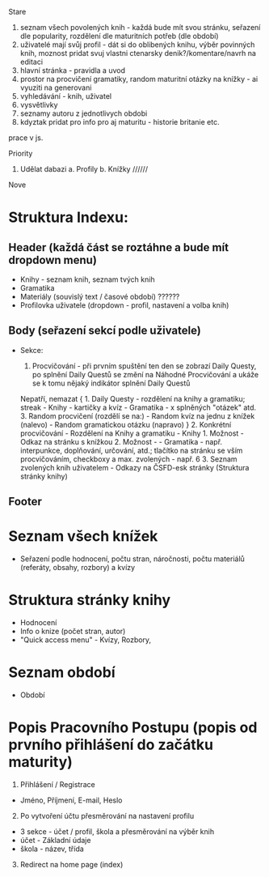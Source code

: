 Stare

  1.	seznam všech povolených knih - každá bude mít svou stránku, seřazení dle popularity, rozdělení dle maturitních potřeb (dle období)
  2.	uživatelé mají svůj profil - dát si do oblibených knihu, výběr povinných knih, moznost pridat svuj vlastni ctenarsky denik?/komentare/navrh na editaci
  3.	hlavní stránka - pravidla a uvod
  4.	prostor na procvičení gramatiky, random maturitní otázky na knížky - ai vyuziti na generovani
  5.	vyhledávání - knih, uživatel
  6.	vysvětlivky
  7.	seznamy autoru z jednotlivych obdobi
  8.	kdyztak pridat pro info pro aj maturitu - historie britanie etc.
 
prace v js.

Priority 
  1.	Udělat dabazi
    a.	Profily
    b.	Knížky
//////

Nove
# Struktura Indexu:
## Header (každá část se roztáhne a bude mít dropdown menu)
  - Knihy - seznam knih, seznam tvých knih
  - Gramatika
  - Materiály (souvislý text / časové období) ??????
  - Profilovka uživatele (dropdown - profil, nastavení a volba knih)

## Body (seřazení sekcí podle uživatele)
  - Sekce:
      1. Procvičování - při prvním spuštění ten den se zobrazí Daily Questy, po splnění Daily Questů se změní na Náhodné Procvičování a ukáže se k tomu nějaký indikátor splnění Daily Questů
  
      Nepatří, nemazat {
        1. Daily Questy
        - rozdělení na knihy a gramatiku; streak 
        - Knihy - kartičky a kvíz
        - Gramatika - x splněných "otázek" atd.
        3. Random procvičení (rozdělí se na:)
          - Random kvíz na jednu z knížek (nalevo)
          - Random gramatickou otázku (napravo)
    }
      2. Konkrétní procvičování
        - Rozdělení na Knihy a gramatiku
        - Knihy
          1. Možnost - Odkaz na stránku s knížkou
          2. Možnost - 
        - Gramatika - např. interpunkce, doplňování, určování, atd.; tlačítko na stránku se vším procvičováním, checkboxy a max. zvolených - např. 6
      3. Seznam zvolených knih uživatelem
        - Odkazy na ČSFD-esk stránky (Struktura stránky knihy)

## Footer

# Seznam všech knížek
  - Seřazení podle hodnocení, počtu stran, náročnosti, počtu materiálů (referáty, obsahy, rozbory) a kvízy

# Struktura stránky knihy
  - Hodnocení
  - Info o knize (počet stran, autor)
  - "Quick access menu" - Kvízy, Rozbory, 

# Seznam období
  - Období 

# Popis Pracovního Postupu (popis od prvního přihlášení do začátku maturity)

1. Přihlášení / Registrace
  - Jméno, Příjmení, E-mail, Heslo
2. Po vytvoření účtu přesměrování na nastavení profilu
  - 3 sekce - účet / profil, škola a přesměrování na výběr knih
  - účet - Základní údaje
  - škola - název, třída
3. Redirect na home page (index)
